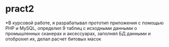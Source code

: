 # pract2
*В курсовой работе, я разрабатывал прототип приложения с помощью PHP и  MySQL, определил 9 таблиц с исходными данными о промышленных сканерах и аксессуарах, заполнял БД данными и отоброхил их, делал расчет битовых масок 
